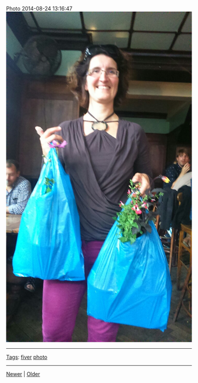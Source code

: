 <!--
title: Photo 2014-08-24 13
date: 2020-06-28T14:49:39.980Z
tags: fiver, photo
-->




Photo 2014-08-24 13:16:47
![](95636247487-0.jpg)

<!--BOTTOM-POST-NAVIGATION-->
---

[Tags](tags.md): [fiver](tag-fiver.md) [photo](tag-photo.md)

---

[Newer](95632345917.md) | [Older](95636419257.md)